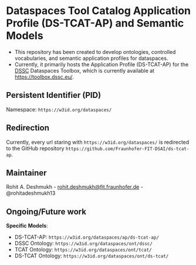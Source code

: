 # Dataspaces Tool Catalog Application Profile (DS-TCAT-AP) and Semantic Models

- This repository has been created to develop ontologies, controlled vocabularies, and semantic application profiles for dataspaces.
- Currently, it primarily hosts the Application Profile (DS-TCAT-AP) for the [DSSC](https://dssc.eu/)
Dataspaces Toolbox, which is currently available at https://toolbox.dssc.eu/.

## Persistent Identifier (PID)

Namespace: `https://w3id.org/dataspaces/`

## Redirection

Currently, every url staring with `https://w3id.org/dataspaces/` is redirected to the GitHub repository `https://github.com/Fraunhofer-FIT-DSAI/ds-tcat-ap`.

## Maintainer

Rohit A. Deshmukh - rohit.deshmukh@fit.fraunhofer.de - @rohitadeshmukh13

## Ongoing/Future work

**Specific Models**:
- DS-TCAT-AP: `https://w3id.org/dataspaces/ap/ds-tcat-ap/`
- DSSC Ontology: `https://w3id.org/dataspaces/ont/dssc/`
- TCAT Ontology: `https://w3id.org/dataspaces/ont/tcat/`
- DS-TCAT Ontology: `https://w3id.org/dataspaces/ont/ds-tcat/`

